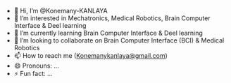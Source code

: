- 👋 Hi, I’m @Konemany-KANLAYA
- 👀 I’m interested in Mechatronics, Medical Robotics, Brain Computer Interface & Deel learning
- 🌱 I’m currently learning Brain Computer Interface & Deel learning
- 💞️ I’m looking to collaborate on Brain Computer Interface (BCI) & Medical Robotics
- 📫 How to reach me (Konemanykanlaya@gmail.com)
- 😄 Pronouns: ...
- ⚡ Fun fact: ...

<!---
Konemany-KANLAYA/Konemany-KANLAYA is a ✨ special ✨ repository because its `README.md` (this file) appears on your GitHub profile.
You can click the Preview link to take a look at your changes.
--->
